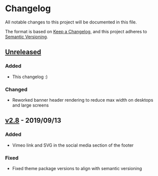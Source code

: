 # Changelog
All notable changes to this project will be documented in this file.

The format is based on [Keep a Changelog](https://keepachangelog.com/en/1.0.0/),
and this project adheres to [Semantic Versioning](https://semver.org/spec/v2.0.0.html).

## [Unreleased]
### Added
- This changelog :)

### Changed
- Reworked banner header rendering to reduce max width on desktops and large screens

## [v2.8] - 2019/09/13
### Added
- Vimeo link and SVG in the social media section of the footer
### Fixed
- Fixed theme package versions to align with semantic versioning

[Unreleased]: https://github.com/CityOfSarnia/sarnia.ca-theme/compare/master...HEAD
[v2.8]: https://github.com/CityOfSarnia/sarnia.ca-theme/compare/v2.7...v2.8

